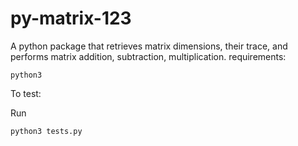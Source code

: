 # py-matrix-123

A python package that retrieves matrix dimensions, their trace, and performs matrix addition, subtraction, multiplication.
requirements:

`python3`

To test:

Run  

`python3 tests.py`